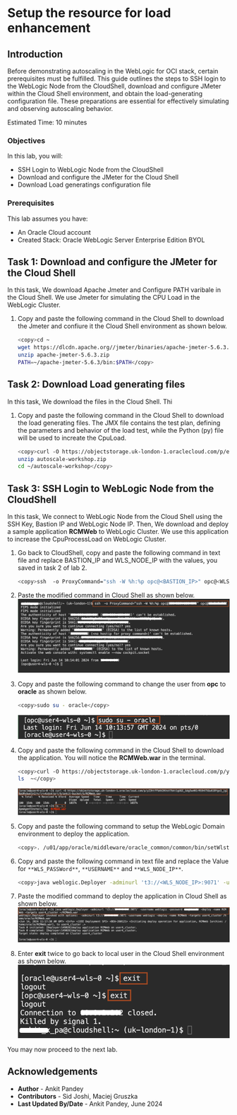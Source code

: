 # Setup the resource for load enhancement

## Introduction

Before demonstrating autoscaling in the WebLogic for OCI stack, certain prerequisites must be fulfilled. This guide outlines the steps to SSH login to the WebLogic Node from the CloudShell, download and configure JMeter within the Cloud Shell environment, and obtain the load-generating configuration file. These preparations are essential for effectively simulating and observing autoscaling behavior.

Estimated Time: 10 minutes

### Objectives

In this lab, you will:

* SSH Login to WebLogic Node from the CloudShell
* Download and configure the JMeter for the Cloud Shell
* Download Load generatings configuration file

### Prerequisites
This lab assumes you have:

* An Oracle Cloud account
* Created Stack: Oracle WebLogic Server Enterprise Edition BYOL

## Task 1: Download and configure the JMeter for the Cloud Shell

In this task, We download Apache Jmeter and Configure PATH varibale in the Cloud Shell. We use Jmeter for simulating the CPU Load in the WebLogic Cluster.

1. Copy and paste the following command in the Cloud Shell to download the Jmeter and confiure it the Cloud Shell environment as shown below.
    ```bash
    <copy>cd ~
    wget https://dlcdn.apache.org//jmeter/binaries/apache-jmeter-5.6.3.zip
    unzip apache-jmeter-5.6.3.zip
    PATH=~/apache-jmeter-5.6.3/bin:$PATH</copy>
    ```

## Task 2: Download Load generating files

In this task, We download the files in the Cloud Shell. Thi

1. Copy and paste the following command in the Cloud Shell to download the load generating files. The JMX file contains the test plan, defining the parameters and behavior of the load test, while the Python (py) file will be used to increate the CpuLoad.

    ```bash
    <copy>curl -O https://objectstorage.uk-london-1.oraclecloud.com/p/efQcFhIIGIGAUeiBmC2KWJnmDS8a34GQkLaln4lSEIghkkZ0jyvgNqwIjrnBuj4b/n/lrv4zdykjqrj/b/ankit-bucket/o/autoscale-workshop.zip   
    unzip autoscale-workshop.zip
    cd ~/autoscale-workshop</copy>
    ```

## Task 3: SSH Login to WebLogic Node from the CloudShell

In this task, We connect to WebLogic Node from the Cloud Shell using the SSH Key, Bastion IP and WebLogic Node IP. Then, We download and deploy a sample application **RCMWeb** to WebLogic Cluster. We use this application to increase the CpuProcessLoad on WebLogic Cluster.

1. Go back to CloudShell, copy and paste the following command in text file and replace BASTION_IP and WLS_NODE_IP with the values, you saved in task 2 of lab 2.
    ```bash
    <copy>ssh  -o ProxyCommand="ssh -W %h:%p opc@<BASTION_IP>" opc@<WLS_NODE_IP></copy>
    ```

2. Paste the modified command in Cloud Shell as shown below.
    ![ssh node](images/ssh-node.png)

3. Copy and paste the following command to change the user from **opc** to **oracle** as shown below.
    ```bash
    <copy>sudo su - oracle</copy>
    ```
    ![change user](images/change-user.png)

4. Copy and paste the following command in the Cloud Shell to download the application. You will notice the **RCMWeb.war** in the terminal.
    ```bash
    <copy>curl -O https://objectstorage.uk-london-1.oraclecloud.com/p/yZ3htfFbAV2KVsV7bkt1gUQI_Gdg5wnN1rRS9475Qu61BYgo3_jg2BpURxbwe1n2/n/lrv4zdykjqrj/b/ankit-bucket/o/RCMWeb.war
    ls  ~</copy>
    ```
    ![download app](images/download-app.png)

5. Copy and paste the following command to setup the WebLogic Domain environment to deploy the application.
    ```bash
    <copy>. /u01/app/oracle/middleware/oracle_common/common/bin/setWlstEnv.sh</copy>
    ```

5. Copy and paste the following command in text file and replace the Value for `**WLS_PASSWord**`, `**USERNAME**` and `**WLS_NODE_IP**`.
    ```bash
    <copy>java weblogic.Deployer -adminurl 't3://<WLS_NODE_IP>:9071' -username weblogic -password <WLS_PASSWORD> -deploy -name RCMWeb -targets <USERNAME>_cluster ~/RCMWeb.war</copy>
    ```

6. Paste the modified command to deploy the application in Cloud Shell as shown below.
    ![deploy app](images/deploy-app.png)

7. Enter **exit** twice to go back to local user in the Cloud Shell environment as shown below.
    ![back cloudshell](images/back-cloudshell.png)



You may now proceed to the next lab.

## Acknowledgements

* **Author** -  Ankit Pandey
* **Contributors** - Sid Joshi, Maciej Gruszka
* **Last Updated By/Date** - Ankit Pandey, June 2024